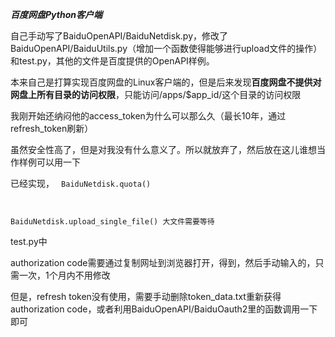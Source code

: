 ﻿***百度网盘Python客户端***


自己手动写了BaiduOpenAPI/BaiduNetdisk.py，修改了BaiduOpenAPI/BaiduUtils.py（增加一个函数使得能够进行upload文件的操作）和test.py，其他的文件是百度提供的OpenAPI样例。

本来自己是打算实现百度网盘的Linux客户端的，但是后来发现**百度网盘不提供对网盘上所有目录的访问权限**，只能访问/apps/$app_id/这个目录的访问权限

我刚开始还纳闷他的access_token为什么可以那么久（最长10年，通过refresh_token刷新）

虽然安全性高了，但是对我没有什么意义了。所以就放弃了，然后放在这儿谁想当作样例可以用一下

已经实现，
<code>
BaiduNetdisk.quota()

BaiduNetdisk.upload_single_file()  大文件需要等待
</code>

test.py中

authorization code需要通过复制网址到浏览器打开，得到，然后手动输入的，只需一次，1个月内不用修改

但是，refresh token没有使用，需要手动删除token_data.txt重新获得authorization code，或者利用BaiduOpenAPI/BaiduOauth2里的函数调用一下即可